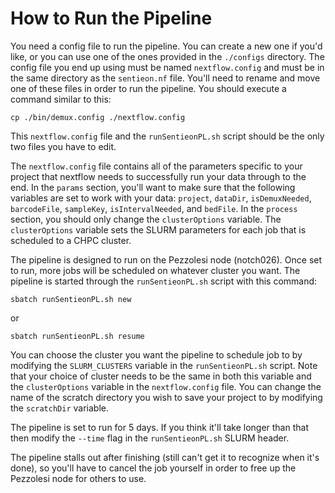 # How to Run the Pipeline

You need a config file to run the pipeline. You can create a new one if you'd like, or you can use one of the ones provided in the `./configs` directory. The config file you end up using must be named `nextflow.config` and must be in the same directory as the `sentieon.nf` file. You'll need to rename and move one of these files in order to run the pipeline. You should execute a command similar to this:

`cp ./bin/demux.config ./nextflow.config`

This `nextflow.config` file and the `runSentieonPL.sh` script should be the only two files you have to edit.

The `nextflow.config` file contains all of the parameters specific to your project that nextflow needs to successfully run your
data through to the end. In the `params` section, you'll want to make sure that the following variables are set to work with your
data: `project`, `dataDir`, `isDemuxNeeded`, `barcodeFile`, `sampleKey`, `isIntervalNeeded`, and `bedFile`. In the `process`
section, you should only change the `clusterOptions` variable. The `clusterOptions` variable sets the SLURM parameters for each
job that is scheduled to a CHPC cluster.

The pipeline is designed to run on the Pezzolesi node (notch026). Once set to run, more jobs will be scheduled on whatever
cluster you want. The pipeline is started through the `runSentieonPL.sh` script with this command:

`sbatch runSentieonPL.sh new`

 or 

`sbatch runSentieonPL.sh resume`

You can choose the cluster you want the pipeline to schedule job to by modifying the `SLURM_CLUSTERS` variable in the
`runSentieonPL.sh` script. Note that your choice of cluster needs to be the same in both this variable and the `clusterOptions`
variable in the `nextflow.config` file. You can change the name of the scratch directory you wish to save your project to by
modifying the `scratchDir` variable.

The pipeline is set to run for 5 days. If you think it'll take longer than that then modify the `--time` flag in the
`runSentieonPL.sh` SLURM header. 

The pipeline stalls out after finishing (still can't get it to recognize when it's done), so you'll have to cancel the job
yourself in order to free up the Pezzolesi node for others to use.